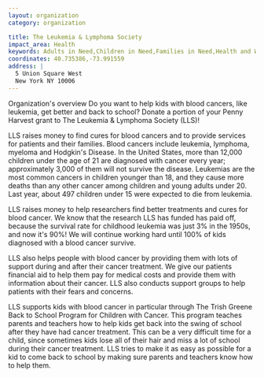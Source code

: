 ```yaml
---
layout: organization
category: organization

title: The Leukemia & Lymphoma Society
impact_area: Health
keywords: Adults in Need,Children in Need,Families in Need,Health and Wellness
coordinates: 40.735386,-73.991559
address: |
  5 Union Square West
  New York NY 10006
---
```

Organization's overview
Do you want to help kids with blood cancers, like leukemia, get better and back to school? Donate a portion of your Penny Harvest grant to The Leukemia & Lymphoma Society (LLS)!  
 
LLS raises money to find cures for blood cancers and to provide services for patients and their families. Blood cancers include leukemia, lymphoma, myeloma and Hodgkin's Disease. In the United States, more than 12,000 children under the 
age of 21 are diagnosed with cancer every year; 
approximately 3,000 of them will not survive the disease. 
Leukemias are the most common cancers in 
children younger than 18, and they cause more deaths 
than any other cancer among children and young adults 
under 20. Last year, about 497 children under 15 were 
expected to die from leukemia.  
 
LLS raises money to help researchers find better treatments and cures for blood cancer. We know that the research LLS has funded has paid off, because the survival rate for childhood leukemia was just 3% in the 1950s, and now it's 90%! We will continue working hard until 100% of kids diagnosed with a blood cancer survive. 
 
LLS also helps people with blood cancer by providing them with lots of support during and after their cancer treatment. We give our patients financial aid to help them pay for medical costs and provide them with information about their cancer.  LLS also conducts support groups to help patients with their fears and concerns.  
 
LLS supports kids with blood cancer in particular through The Trish Greene Back to School Program for 
Children with Cancer. This program teaches parents and teachers how to help kids get back into the swing of school after they have had cancer treatment. This can be a very difficult time for a child, since sometimes kids lose all of their hair and miss a lot of school during their cancer treatment. LLS tries to make it as easy as possible for a kid to come back to school by making sure parents and teachers know how to help them.